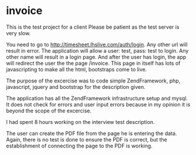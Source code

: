 # invoice
This is the test project for a client
Please be patient as the test server is very slow.


You need to go to http://timesheet.lhslive.com/auth/login. Any other url will result in error.
The application will allow a user: test, pass: test to login. Any other name will result in a login page.
And after the user has login, the app will redirect the user the the page /invoice. 
This page in itself has lots of javascripting to make all the html, bootstraps come to live. 

The purpose of the excercise was to code simple ZendFramework, php, javascript, jquery and bootstrap for the description given.

The application has all the ZendFramework infrastructure setup and mysql. It does not check for errors and user input errors because in my opinion it is beyond the scope of the excercise. 

I had spent 8 hours working on the interview test description.

The user can create the PDF file from the page he is entering the data. Again, there is no test is done to ensure the PDF is correct, but the establishment of connecting the page to the PDF is working.
